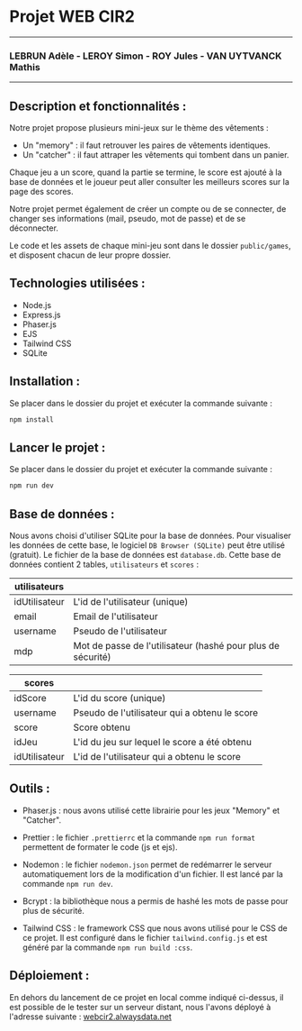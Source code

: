 # Projet WEB CIR2

---

### LEBRUN Adèle - LEROY Simon - ROY Jules - VAN UYTVANCK Mathis

---

## Description et fonctionnalités :

Notre projet propose plusieurs mini-jeux sur le thème des vêtements :
- Un "memory" : il faut retrouver les paires de vêtements identiques.
- Un "catcher" : il faut attraper les vêtements qui tombent dans un panier.

Chaque jeu a un score, quand la partie se termine, le score est ajouté à la base de données et le joueur peut aller consulter les meilleurs scores sur la page des scores.

Notre projet permet également de créer un compte ou de se connecter, de changer ses informations (mail, pseudo, mot de passe) et de se déconnecter.

Le code et les assets de chaque mini-jeu sont dans le dossier `public/games`, et disposent chacun de leur propre dossier.

## Technologies utilisées :

- Node.js
- Express.js
- Phaser.js
- EJS
- Tailwind CSS
- SQLite

## Installation :

Se placer dans le dossier du projet et exécuter la commande suivante :

```bash
npm install
```

## Lancer le projet :

Se placer dans le dossier du projet et exécuter la commande suivante :

```bash
npm run dev
```

## Base de données :

Nous avons choisi d'utiliser SQLite pour la base de données. Pour visualiser les données de cette base, le logiciel `DB Browser (SQLite)` peut être utilisé (gratuit). Le fichier de la base de données est `database.db`. Cette base de données contient 2 tables, `utilisateurs` et `scores` :

| utilisateurs  |                                                             |
|---------------|-------------------------------------------------------------|
| idUtilisateur | L'id de l'utilisateur (unique)                              |
| email         | Email de l'utilisateur                                      |
| username      | Pseudo de l'utilisateur                                     |
| mdp           | Mot de passe de l'utilisateur (hashé pour plus de sécurité) |

| scores        |                                               |
|---------------|-----------------------------------------------|
| idScore       | L'id du score (unique)                        |
| username      | Pseudo de l'utilisateur qui a obtenu le score |
| score         | Score obtenu                                  |
| idJeu         | L'id du jeu sur lequel le score a été obtenu  |
| idUtilisateur | L'id de l'utilisateur qui a obtenu le score   |

## Outils :

- Phaser.js : nous avons utilisé cette librairie pour les jeux "Memory" et "Catcher".

- Prettier : le fichier `.prettierrc` et la commande `npm run format` permettent de formater le code (js et ejs).

- Nodemon : le fichier `nodemon.json` permet de redémarrer le serveur automatiquement lors de la modification d'un fichier. Il est lancé par la commande `npm run dev`.

- Bcrypt : la bibliothèque nous a permis de hashé les mots de passe pour plus de sécurité.

- Tailwind CSS : le framework CSS que nous avons utilisé pour le CSS de ce projet. Il est configuré dans le fichier `tailwind.config.js` et est généré par la commande `npm run build :css`.

## Déploiement :

En dehors du lancement de ce projet en local comme indiqué ci-dessus, il est possible de le tester sur un serveur distant, nous l'avons déployé à l'adresse suivante : [webcir2.alwaysdata.net](https://webcir2.alwaysdata.net/)